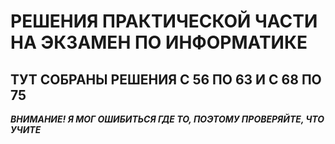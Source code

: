 # РЕШЕНИЯ ПРАКТИЧЕСКОЙ ЧАСТИ НА ЭКЗАМЕН ПО ИНФОРМАТИКЕ
## ТУТ СОБРАНЫ РЕШЕНИЯ **С 56 ПО 63** И **С 68 ПО 75**
***ВНИМАНИЕ! Я МОГ ОШИБИТЬСЯ ГДЕ ТО, ПОЭТОМУ ПРОВЕРЯЙТЕ, ЧТО УЧИТЕ***
